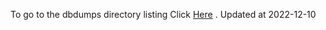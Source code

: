 To go to the dbdumps directory listing Click [Here](https://ipfs.io/ipfs/bafkreihjey5nslerqpyec7bawrhd5imumm5miqunvnbvldy5jw5y4qefie) . Updated at 2022-12-10